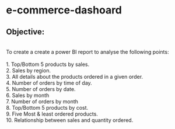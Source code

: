 # e-commerce-dashoard
## Objective:
<br>
To create a create a power BI report to analyse the following points:
<br><br>
1. Top/Bottom 5 products by sales.
<br>
2. Sales by region.
<br>
3. All details about the products ordered in a given order.
<br>
4. Number of orders by time of day.
<br>
5. Number of orders by date.
<br>
6. Sales by month
<br>
7. Number of orders by month
<br>
8. Top/Bottom 5 products by cost.
<br>
9. Five Most & least ordered products.
<br>
10. Relationship between sales and quantity ordered.
